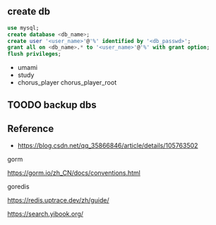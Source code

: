 
## create db

```sql
use mysql;
create database <db_name>;
create user '<user_name>'@'%' identified by '<db_passwd>';
grant all on <db_name>.* to '<user_name>'@'%' with grant option;
flush privileges;
```

- umami
- study
- chorus_player chorus_player_root

## TOODO backup dbs

## Reference

- https://blog.csdn.net/qq_35866846/article/details/105763502



gorm

https://gorm.io/zh_CN/docs/conventions.html

goredis

https://redis.uptrace.dev/zh/guide/

https://search.yibook.org/